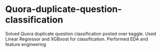 # Quora-duplicate-question-classification
Solved Quora duplicate question classification posted over kaggle. Used Linear Regressor and XGBoost for classification. Performed EDA and feature engineering  
